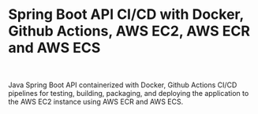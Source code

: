 <h1>Spring Boot API CI/CD with Docker, Github Actions, AWS EC2, AWS ECR and AWS ECS</h1> <br>

Java Spring Boot API containerized with Docker, Github Actions CI/CD pipelines for testing, building, packaging, and deploying the application to the AWS EC2 instance using AWS ECR and AWS ECS.
